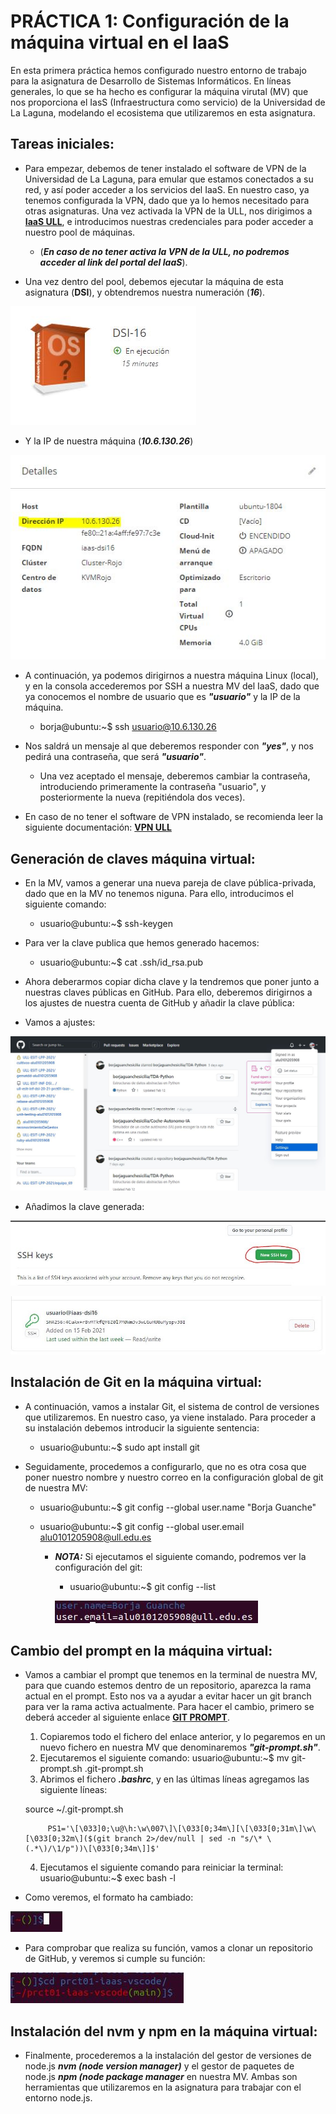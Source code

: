 # PRÁCTICA 1: Configuración de la máquina virtual en el IaaS

En esta primera práctica hemos configurado nuestro entorno de trabajo para la asignatura de Desarrollo de Sistemas Informáticos. En líneas generales, lo que se ha hecho es configurar la máquina virutal (MV) que nos proporciona el IasS (Infraestructura como servicio) de la Universidad de La Laguna, modelando el ecosistema que utilizaremos en esta asignatura.

## Tareas iniciales:

* Para empezar, debemos de tener instalado el software de VPN de la Universidad de La Laguna, para emular que estamos conectados a su red, y así poder acceder a los servicios del IaaS. En nuestro caso, ya tenemos configurada la VPN, dado que ya lo hemos necesitado para otras asignaturas. Una vez activada la VPN de la ULL, nos dirigimos a **[IaaS ULL](https://iaas.ull.es/ovirt-engine/sso/login.html)**, e introducimos nuestras credenciales para poder acceder a nuestro pool de máquinas. 

  * (***En caso de no tener activa la VPN de la ULL, no podremos acceder al link del portal del IaaS***). 

* Una vez dentro del pool, debemos ejecutar la máquina de esta asignatura (**DSI**), y obtendremos nuestra numeración (***16***).

![Numeración][numeracion]

* Y la IP de nuestra máquina (***10.6.130.26***)

![IP][IP]

* A continuación, ya podemos dirigirnos a nuestra máquina Linux (local), y en la consola accederemos por SSH a nuestra MV del IaaS, dado que ya conocemos el nombre de usuario que es ***"usuario"*** y la IP de la máquina. 

   * borja@ubuntu:~$ ssh usuario@10.6.130.26

* Nos saldrá un mensaje al que deberemos responder con ***"yes"***, y nos pedirá una contraseña, que será ***"usuario"***.
  
  * Una vez aceptado el mensaje, deberemos cambiar la contraseña, introduciendo primeramente la contraseña "usuario", y posteriormente la nueva (repitiéndola dos veces).
  

* En caso de no tener el software de VPN instalado, se recomienda leer la siguiente documentación: **[VPN ULL](https://www.ull.es/servicios/stic/2020/12/01/servicio-de-vpn-de-la-ull/)**

## Generación de claves máquina virtual:

* En la MV, vamos a generar una nueva pareja de clave pública-privada, dado que en la MV no tenemos niguna. Para ello, introducimos el siguiente comando:

  * usuario@ubuntu:~$ ssh-keygen

* Para ver la clave publica que hemos generado hacemos:

  * usuario@ubuntu:~$ cat .ssh/id_rsa.pub 

* Ahora deberarmos copiar dicha clave y la tendremos que poner junto a nuestras claves públicas en GitHub. Para ello, deberemos dirigirnos a los ajustes de nuestra cuenta de GitHub y añadir la clave pública:

* Vamos a ajustes:
 
![Ajustes][Settings1]

* Añadimos la clave generada:

![New SSH][Settings2]

![New SSH key][Settings3]

## Instalación de Git en la máquina virtual:

* A continuación, vamos a instalar Git, el sistema de control de versiones que utilizaremos. En nuestro caso, ya viene instalado. Para proceder a su instalación debemos introducir la siguiente sentencia:

  * usuario@ubuntu:~$ sudo apt install git

* Seguidamente, procedemos a configurarlo, que no es otra cosa que poner nuestro nombre y nuestro correo en la configuración global de git de nuestra MV:

  * usuario@ubuntu:~$ git config --global user.name "Borja Guanche"

  * usuario@ubuntu:~$ git config --global user.email alu0101205908@ull.edu.es

    * ***NOTA:*** Si ejecutamos el siguiente comando, podremos ver la configuración del git:
    
      * usuario@ubuntu:~$ git config --list
       
      ![Git config][gitConfig]
      
## Cambio del prompt en la máquina virtual:

* Vamos a cambiar el prompt que tenemos en la terminal de nuestra MV, para que cuando estemos dentro de un repositorio, aparezca la rama actual en el prompt. Esto nos va a ayudar a evitar hacer un git branch para ver la rama activa actualmente. Para hacer el cambio, primero se deberá acceder al siguiente enlace **[GIT PROMPT](https://github.com/git/git/blob/master/contrib/completion/git-prompt.sh)**.

   1. Copiaremos todo el fichero del enlace anterior, y lo pegaremos en un nuevo fichero en nuestra MV que denominaremos ***"git-prompt.sh"***. 
   2. Ejecutaremos el siguiente comando: usuario@ubuntu:~$ mv git-prompt.sh .git-prompt.sh
   3. Abrimos el fichero ***.bashrc***, y en las últimas líneas agregamos las siguiente líneas:
   
     source ~/.git-prompt.sh
     
           PS1='\[\033]0;\u@\h:\w\007\]\[\033[0;34m\][\[\033[0;31m\]\w\[\033[0;32m\]($(git branch 2>/dev/null | sed -n "s/\* \(.*\)/\1/p"))\[\033[0;34m\]]$'
 
    4. Ejecutamos el siguiente comando para reiniciar la terminal: usuario@ubuntu:~$ exec bash -l
   
* Como veremos, el formato ha cambiado:

![Prompt cambiado][cambioPrompt]

* Para comprobar que realiza su función, vamos a clonar un repositorio de GitHub, y veremos si cumple su función:

![Prompt rama][promptRama]

## Instalación del nvm y npm en la máquina virtual:

* Finalmente, procederemos a la instalación del gestor de versiones de node.js ***nvm (node version manager)*** y el gestor de paquetes de node.js ***npm (node package manager*** en nuestra MV. Ambas son herramientas que utilizaremos en la asignatura para trabajar con el entorno node.js.


[Numeracion]: images/numeracion.JPG "Numeración"
[IP]: images/IP.JPG "IP"
[UsuarioIP]: images/usuariosIP.JPG "Usuario@IP"
[Settings1]: images/settings1.JPG "Ajustes"
[Settings2]: images/settings2.jpg "New SSH"
[Settings3]: images/settings3.jpg "New SSH key"
[gitConfig]: images/gitConfig.JPG "Git config"
[cambioPrompt]: images/cambioPrompt.JPG "Prompt cambiado"
[promptRama]: images/promptRama.JPG "Prompt rama"
